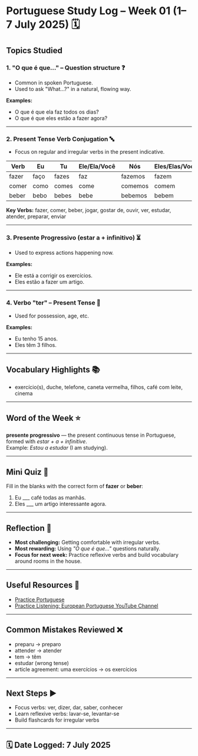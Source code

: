 # Portuguese Study Log – Week 01 (1–7 July 2025) 🗓️

## Topics Studied

### 1. **"O que é que…"** – Question structure ❓
- Common in spoken Portuguese.
- Used to ask "What…?" in a natural, flowing way.

**Examples:**
- O que é que ela faz todos os dias?
- O que é que eles estão a fazer agora?

---

### 2. **Present Tense Verb Conjugation** 🔤

- Focus on regular and irregular verbs in the present indicative.

| Verb      | Eu       | Tu        | Ele/Ela/Você | Nós        | Eles/Elas/Vocês |
|-----------|----------|-----------|--------------|------------|-----------------|
| fazer     | faço     | fazes     | faz          | fazemos    | fazem           |
| comer     | como     | comes     | come         | comemos    | comem           |
| beber     | bebo     | bebes     | bebe         | bebemos    | bebem           |

**Key Verbs:**
fazer, comer, beber, jogar, gostar de, ouvir, ver, estudar, atender, preparar, enviar

---

### 3. **Presente Progressivo (estar a + infinitivo)** ⏳
- Used to express actions happening now.

**Examples:**
- Ele está a corrigir os exercícios.
- Eles estão a fazer um artigo.

---

### 4. **Verbo "ter" – Present Tense** 🎂
- Used for possession, age, etc.

**Examples:**
- Eu tenho 15 anos.
- Eles têm 3 filhos.

---

## Vocabulary Highlights 📚
- exercício(s), duche, telefone, caneta vermelha, filhos, café com leite, cinema

---

## Word of the Week ⭐
**presente progressivo** — the present continuous tense in Portuguese, formed with *estar + a + infinitive*.  
Example: *Estou a estudar* (I am studying).

---

## Mini Quiz 📝
Fill in the blanks with the correct form of **fazer** or **beber**:  
1. Eu ___ café todas as manhãs.  
2. Eles ___ um artigo interessante agora.

---

## Reflection 💭
- **Most challenging:** Getting comfortable with irregular verbs.  
- **Most rewarding:** Using *"O que é que..."* questions naturally.  
- **Focus for next week:** Practice reflexive verbs and build vocabulary around rooms in the house.

---

## Useful Resources 🔗
- [Practice Portuguese](https://www.practiceportuguese.com/)  
- [Practice Listening: European Portuguese YouTube Channel](https://www.youtube.com/@TalktheStreets)

---

## Common Mistakes Reviewed ❌
- preparu → preparo  
- attender → atender  
- tem → têm  
- estudar (wrong tense)  
- article agreement: uma exercícios → os exercícios

---

## Next Steps ▶️
- Focus verbs: ver, dizer, dar, saber, conhecer  
- Learn reflexive verbs: lavar-se, levantar-se  
- Build flashcards for irregular verbs

---

## 🗓️ Date Logged: 7 July 2025
